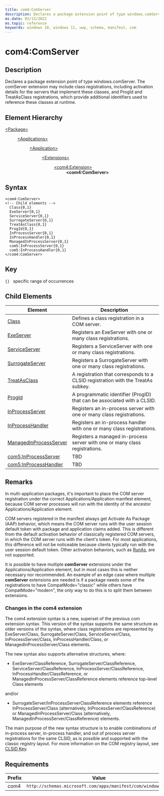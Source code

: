 ```yaml
---
title: com4:ComServer
description: Declares a package extension point of type windows.comServer (com4:ComServer).
ms.date: 03/13/2022
ms.topic: reference
keywords: windows 10, windows 11, uwp, schema, manifest, com
---
```


# com4:ComServer



## Description

Declares a package extension point of type windows.comServer. The comServer extension may include class registrations, including activation details for the servers that implement these classes, and ProgId and TreatAsClass registrations, which provide additional identifiers used to reference these classes at runtime.



## Element Hierarchy
<dl><dt><a href = "element-package.md">&lt;Package&gt;</a></dt>
<dd>
<dl><dt><a href = "element-applications.md">&lt;Applications&gt;</a></dt>
<dd>
<dl><dt><a href = "element-application.md">&lt;Application&gt;</a></dt>
<dd>
<dl><dt><a href = "element-1-extensions.md">&lt;Extensions&gt;</a></dt>
<dd>
<dl><dt><a href = "element-com4-extension.md">&lt;com4:Extension&gt;</a></dt>
<dd>
<b>&lt;com4:ComServer&gt;</b>
</dd>
</dl>
</dd>
</dl>
</dd>
</dl>
</dd>
</dl>
</dd>
</dl>

## Syntax
```syntax
<com4:ComServer>
<!-- Child elements -->
  Class{0,1}
  ExeServer{0,1}
  ServiceServer{0,1}
  SurrogateServer{0,1}
  TreatAsClass{0,1}
  ProgId{0,1}
  InProcessServer{0,1}
  InProcessHandler{0,1}
  ManagedInProcessServer{0,1}
  com5:InProcessServer{0,1}
  com5:InProcessHandler{0,1}
</com4:ComServer>
```

## Key
`{}`   specific range of occurrences




## Child Elements

| Element | Description |
| -----------| -------------|
| [Class](element-com4-class.md) | Defines a class registration in a COM server. |
| [ExeServer](element-com4-exeserver.md) | Registers an ExeServer with one or many class registrations. |
| [ServiceServer](element-com4-serviceserver.md) | Registers a ServiceServer with one or many class registrations. |
| [SurrogateServer](element-com4-surrogateserver.md) | Registers a SurrogateServer with one or many class registrations. |
| [TreatAsClass](element-com4-treatasclass.md) | A registration that corresponds to a CLSID registration with the TreatAs subkey. |
| [ProgId](element-com4-progid.md) | A programmatic identifier (ProgID) that can be associated with a CLSID. |
| [InProcessServer](element-com4-inprocessserver.md) | Registers an in-process server with one or many class registrations. |
| [InProcessHandler](element-com4-inprocesshandler.md) | Registers an in-process handler with one or many class registrations. |
| [ManagedInProcessServer](element-com4-managedinprocessserver.md) | Registers a managed in-process server with one or many class registrations. |
| [com5:InProcessServer](TBD) | TBD |
| [com5:InProcessHandler](TBD) | TBD |

## Remarks
In multi-application packages, it's important to place the COM server registration under the correct Applications/Application manifest element, because COM server processes will run with the identity of the ancestor Applications/Application element.

COM servers registered in the manifest always get Activate As Package (AAP) behavior, which means the COM server runs with the user session default token with package and application claims added. This is different from the default activation behavior of classically registered COM servers, in which the COM server runs with the client's token. For most applications, this difference will not be noticeable because clients typically run with the user session default token. Other activation behaviors, such as [RunAs]( /windows/win32/com/runas), are not supported.

It is possible to have multiple **comServer** extensions under the Applications/Application element, but in most cases this is neither necessary nor recommended. An example of an edge case where multiple **comServer** extensions are needed is if a package needs some of the registrations to have CompatMode="classic" while others have CompatMode="modern", the only way to do this is to split them between extensions.

### Changes in the com4 extension

The com4 extension syntax is a new, superset of the previous com extension syntax. This version of the syntax supports the same structure as older versions of the syntax, where class registrations are represented by ExeServer/Class, SurrogateServer/Class, ServiceServer/Class, InProcessServer/Class, InProcessHandler/Class, or ManagedInProcessServer/Class elements. 

The new syntax also supports alternative structures, where:

- ExeServer/ClassReference, SurrogateServer/ClassReference, ServiceServer/ClassReference, InProcessServer/ClassReference, InProcessHandler/ClassReference, or ManagedInProcessServer/ClassReference elements reference top-level Class elements
 
and/or

- SurrogateServer/InProcessServerClassReference elements reference InProcessServer/Class (alternatively, InProcessServer/ClassReference) or ManagedInProcessServer/Class (alternatively, ManagedInProcessServer/ClassReference) elements.

The main purpose of the new syntax structure is to enable combinations of in-process server, in-process handler, and out of process server registrations for the same CLSID, as is possible and supported with the classic registry layout. For more information on the COM registry layout, see [CLSID Key](/windows/win32/com/clsid-key-hklm).


## Requirements
| Prefix | Value |
| ---------------| -------------------------------------------------------------|
| com4 | `http://schemas.microsoft.com/appx/manifest/com/windows10/4` |
